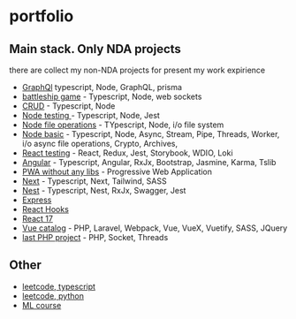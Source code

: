 # portfolio

## Main stack. Only NDA projects

there are collect my non-NDA projects for present my work expirience

- [GraphQl](https://github.com/mcnic/rs-graphql) typescript, Node, GraphQL,
  prisma
- [battleship game](https://github.com/mcnic/rs-battleship) - Typescript, Node,
  web sockets
- [CRUD](https://github.com/mcnic/rs-crud-api) - Typescript, Node
- [Node testing ](https://github.com/mcnic/rs-nodejs-testing) - Typescript,
  Node, Jest
- [Node file operations](https://github.com/mcnic/rs-file-manager) - TYpescript,
  Node, i/o file system
- [Node basic](https://github.com/mcnic/rs-nodejs-basics) - Typescript, Node,
  Async, Stream, Pipe, Threads, Worker, i/o async file operations, Crypto,
  Archives,
- [React testing](https://github.com/mcnic/react-testing-lib) - React, Redux,
  Jest, Storybook, WDIO, Loki
- [Angular](https://github.com/mcnic/angular_test) - Typescript, Angular, RxJx,
  Bootstrap, Jasmine, Karma, Tslib
- [PWA without any libs](https://github.com/mcnic/pwa_baremetal) - Progressive
  Web Application
- [Next](https://github.com/mcnic/next_x) - Typescript, Next, Tailwind, SASS
- [Nest](https://github.com/mcnic/nest_x) - Typescript, Nest, RxJx, Swagger,
  Jest
- [Express](https://github.com/mcnic/express_x)
- [React Hooks](https://github.com/mcnic/react_hooks)
- [React 17](https://github.com/mcnic/react_x)
- [Vue catalog](https://github.com/mcnic/catalogs) - PHP, Laravel, Webpack, Vue,
  VueX, Vuetify, SASS, JQuery
- [last PHP project](https://github.com/mcnic/OpusSPhperver) - PHP, Socket,
  Threads

## Other

- [leetcode, typescript](https://github.com/mcnic/leetcode)
- [leetcode, python](https://github.com/mcnic/algorithms)
- [ML course](https://github.com/mcnic/ML)
